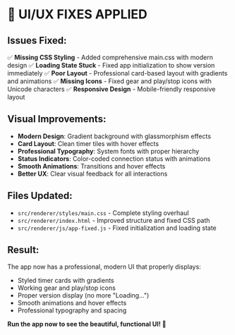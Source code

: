 # 🔧 UI/UX FIXES APPLIED

## Issues Fixed:

✅ **Missing CSS Styling** - Added comprehensive main.css with modern design
✅ **Loading State Stuck** - Fixed app initialization to show version immediately
✅ **Poor Layout** - Professional card-based layout with gradients and animations
✅ **Missing Icons** - Fixed gear and play/stop icons with Unicode characters
✅ **Responsive Design** - Mobile-friendly responsive layout

## Visual Improvements:

- **Modern Design**: Gradient background with glassmorphism effects
- **Card Layout**: Clean timer tiles with hover effects
- **Professional Typography**: System fonts with proper hierarchy
- **Status Indicators**: Color-coded connection status with animations
- **Smooth Animations**: Transitions and hover effects
- **Better UX**: Clear visual feedback for all interactions

## Files Updated:

- `src/renderer/styles/main.css` - Complete styling overhaul
- `src/renderer/index.html` - Improved structure and fixed CSS path
- `src/renderer/js/app-fixed.js` - Fixed initialization and loading state

## Result:

The app now has a professional, modern UI that properly displays:
- Styled timer cards with gradients
- Working gear and play/stop icons
- Proper version display (no more "Loading...")
- Smooth animations and hover effects
- Professional typography and spacing

**Run the app now to see the beautiful, functional UI! 🎨**